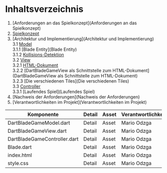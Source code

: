 # Inhaltsverzeichnis

1. [Anforderungen an das Spielkonzept](Anforderungen an das Spielkonzept)
2. [Spielkonzept](Spielkonzept)
3. [Architektur und Implementierung](Architektur und Implementierung)  
   3.1 [Model](Model)  
   3.1.1 [Blade Entity](Blade Entity)  
   3.1.2 [Kollisions-Detektion](Kollisions-Detektion)  
   3.2 [View](View)  
   3.2.1 [HTML-Dokument](HTML-Dokument)  
   3.2.2 [DartBladeGameView als Schnittstelle zum HTML-Dokument](DartBladeGameView als Schnittstelle zum HTML-Dokument)  
   3.2.3 [Die verschiedenen Tiles](Die verschiedenen Tiles)  
   3.3 [Controller](Controller)  
   3.3.1 [Laufendes Spiel](Laufendes Spiel)  
4. [Nachweis der Anforderungen](Nachweis der Anforderungen)
5. [Verantwortlichkeiten im Projekt](Verantwortlichkeiten im Projekt)

| Komponente                   | Detail | Asset | Verantwortlichkeit | Unterstützung | Anmerkungen | 
| ---------------------------- | ------ | ----- | ------------------ | ------------- | ----------- |
| DartBladeGameModel.dart      | Detail | Asset | Mario Odzga        | Tore Mielck   | Anmerkungen |
| DartBladeGameView.dart       | Detail | Asset | Mario Odzga        | Tore Mielck   | Anmerkungen |
| DartBladeGameController.dart | Detail | Asset | Mario Odzga        | Tore Mielck   | Anmerkungen |
| Blade.dart                   | Detail | Asset | Mario Odzga        | Tore Mielck   | Anmerkungen |
| index.html                   | Detail | Asset | Mario Odzga        | Tore Mielck   | Anmerkungen |
| style.css                    | Detail | Asset | Mario Odzga        | Tore Mielck   | Anmerkungen |
